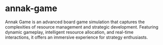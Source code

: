 # annak-game
 Annak Game is an advanced board game simulation that captures the complexities of resource management and strategic development. Featuring dynamic gameplay, intelligent resource allocation, and real-time interactions, it offers an immersive experience for strategy enthusiasts.
